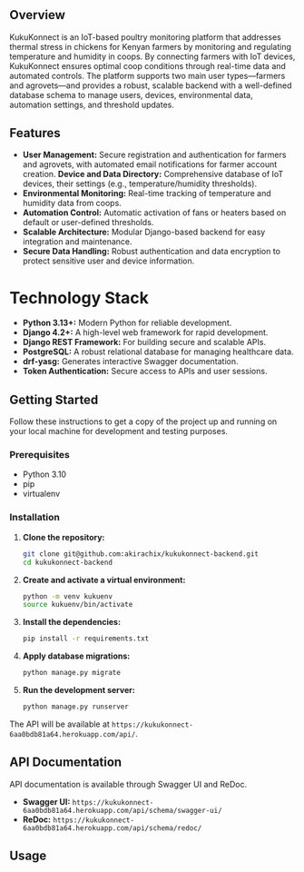 
# 
## Overview
KukuKonnect is an IoT-based poultry monitoring platform that addresses thermal stress in chickens for Kenyan farmers by monitoring and regulating temperature and humidity in coops. By connecting farmers with IoT devices, KukuKonnect ensures optimal coop conditions through real-time data and automated controls. The platform supports two main user types—farmers and agrovets—and provides a robust, scalable backend with a well-defined database schema to manage users, devices, environmental data, automation settings, and threshold updates.

## Features
* **User Management:** Secure registration and authentication for farmers and agrovets, with automated email notifications for farmer account creation.
**Device and Data Directory:** Comprehensive database of IoT devices, their settings (e.g., temperature/humidity thresholds).
* **Environmental Monitoring:** Real-time tracking of temperature and humidity data from coops.
* **Automation Control:** Automatic activation of fans or heaters based on default or user-defined thresholds.
* **Scalable Architecture:** Modular Django-based backend for easy integration and maintenance.
* **Secure Data Handling:** Robust authentication and data encryption to protect sensitive user and device information.

# Technology Stack
* **Python 3.13+:** Modern Python for reliable development.
* **Django 4.2+:** A high-level web framework for rapid development.
* **Django REST Framework:** For building secure and scalable APIs.
* **PostgreSQL:** A robust relational database for managing healthcare data.
* **drf-yasg:** Generates interactive Swagger documentation.
* **Token Authentication:** Secure access to APIs and user sessions.
## Getting Started
Follow these instructions to get a copy of the project up and running on your local machine for development and testing purposes.
### Prerequisites
*   Python 3.10
*   pip
*   virtualenv
### Installation
1.  **Clone the repository:**
    ```sh
    git clone git@github.com:akirachix/kukukonnect-backend.git
    cd kukukonnect-backend
    ```
2.  **Create and activate a virtual environment:**
    ```sh
    python -m venv kukuenv
    source kukuenv/bin/activate
    ```
3.  **Install the dependencies:**
    ```sh
    pip install -r requirements.txt
    ```
4.  **Apply database migrations:**
    ```sh
    python manage.py migrate
    ```
5.  **Run the development server:**
    ```sh
    python manage.py runserver
    ```
The API will be available at `https://kukukonnect-6aa0bdb81a64.herokuapp.com/api/`.
## API Documentation
API documentation is available through Swagger UI and ReDoc.
*   **Swagger UI:** `https://kukukonnect-6aa0bdb81a64.herokuapp.com/api/schema/swagger-ui/`
*   **ReDoc:** `https://kukukonnect-6aa0bdb81a64.herokuapp.com/api/schema/redoc/`
## Usage










